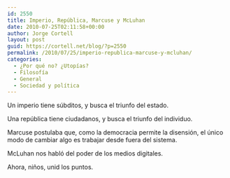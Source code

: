 ```yaml
---
id: 2550
title: Imperio, República, Marcuse y McLuhan
date: 2010-07-25T02:11:58+00:00
author: Jorge Cortell
layout: post
guid: https://cortell.net/blog/?p=2550
permalink: /2010/07/25/imperio-republica-marcuse-y-mcluhan/
categories:
  - ¿Por qué no? ¿Utopías?
  - Filosofí­a
  - General
  - Sociedad y polí­tica
---
```

Un imperio tiene súbditos, y busca el triunfo del estado.

Una república tiene ciudadanos, y busca el triunfo del individuo.

Marcuse postulaba que, como la democracia permite la disensión, el único modo de cambiar algo es trabajar desde fuera del sistema.

McLuhan nos habló del poder de los medios digitales.

Ahora, niños, unid los puntos.